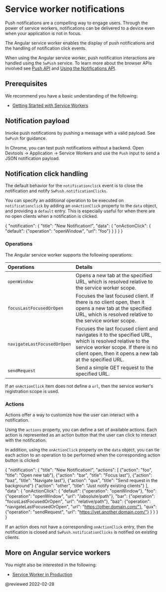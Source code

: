 # Service worker notifications

Push notifications are a compelling way to engage users.
Through the power of service workers, notifications can be delivered to a device even when your application is not in focus.

The Angular service worker enables the display of push notifications and the handling of notification click events.

<div class="alert is-helpful">

When using the Angular service worker, push notification interactions are handled using the `SwPush` service.
To learn more about the browser APIs involved see [Push API](https://developer.mozilla.org/docs/Web/API/Push_API) and [Using the Notifications API](https://developer.mozilla.org/docs/Web/API/Notifications_API/Using_the_Notifications_API).

</div>

## Prerequisites

We recommend you have a basic understanding of the following:

*   [Getting Started with Service Workers](guide/service-worker-getting-started)

## Notification payload

Invoke push notifications by pushing a message with a valid payload.
See `SwPush` for guidance.

<div class="alert is-helpful">

In Chrome, you can test push notifications without a backend.
Open Devtools -&gt; Application -&gt; Service Workers and use the `Push` input to send a JSON notification payload.

</div>

## Notification click handling

The default behavior for the `notificationclick` event is to close the notification and notify `SwPush.notificationClicks`.

You can specify an additional operation to be executed on `notificationclick` by adding an `onActionClick` property to the `data` object, and providing a `default` entry.
This is especially useful for when there are no open clients when a notification is clicked.

<code-example format="json" language="json">

{
  "notification": {
    "title": "New Notification!",
    "data": {
      "onActionClick": {
        "default": {"operation": "openWindow", "url": "foo"}
      }
    }
  }
}

</code-example>

### Operations

The Angular service worker supports the following operations:

| Operations                  | Details |
|:---                         |:---     |
| `openWindow`                | Opens a new tab at the specified URL, which is resolved relative to the service worker scope.                                                                                                            |
| `focusLastFocusedOrOpen`    | Focuses the last focused client. If there is no client open, then it opens a new tab at the specified URL, which is resolved relative to the service worker scope.                                       |
| `navigateLastFocusedOrOpen` | Focuses the last focused client and navigates it to the specified URL, which is resolved relative to the service worker scope. If there is no client open, then it opens a new tab at the specified URL. |
| `sendRequest`               | Send a simple GET request to the specified URL.                                                                                                                                                          |

<div class="alert is-important">

If an `onActionClick` item does not define a `url`, then the service worker's registration scope is used.

</div>

### Actions

Actions offer a way to customize how the user can interact with a notification.

Using the `actions` property, you can define a set of available actions.
Each action is represented as an action button that the user can click to interact with the notification.

In addition, using the `onActionClick` property on the `data` object, you can tie each action to an operation to be performed when the corresponding action button is clicked:

<code-example format="typescript" language="typescript">

{
  "notification": {
    "title": "New Notification!",
    "actions": [
      {"action": "foo", "title": "Open new tab"},
      {"action": "bar", "title": "Focus last"},
      {"action": "baz", "title": "Navigate last"},
      {"action": "qux", "title": "Send request in the background"}
      {"action": "other", "title": "Just notify existing clients"}
    ],
    "data": {
      "onActionClick": {
        "default": {"operation": "openWindow"},
        "foo": {"operation": "openWindow", "url": "/absolute/path"},
        "bar": {"operation": "focusLastFocusedOrOpen", "url": "relative/path"},
        "baz": {"operation": "navigateLastFocusedOrOpen", "url": "https://other.domain.com/"},
        "qux": {"operation": "sendRequest", "url": "https://yet.another.domain.com/"}
      }
    }
  }
}

</code-example>

<div class="alert is-important">

If an action does not have a corresponding `onActionClick` entry, then the notification is closed and `SwPush.notificationClicks` is notified on existing clients.

</div>

## More on Angular service workers

You might also be interested in the following:

*   [Service Worker in Production](guide/service-worker-devops)

<!-- links -->

<!-- external links -->

<!-- end links -->

@reviewed 2022-02-28
